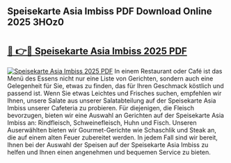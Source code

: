 ## Speisekarte Asia Imbiss PDF Download Online 2025 3HOz0

# <h2><a href="http://gc9g1wm.nevu.top/?p=Speisekarte+Asia+Imbiss">🔗 👉🔴 Speisekarte Asia Imbiss 2025 PDF</a></h2>

[![Speisekarte Asia Imbiss 2025 PDF](https://i.imgur.com/dBaPXMq.png)](http://gc9g1wm.nevu.top/?p=Speisekarte+Asia+Imbiss)
In einem Restaurant oder Café ist das Menü des Essens nicht nur eine Liste von Gerichten, sondern auch eine Gelegenheit für Sie, etwas zu finden, das für Ihren Geschmack köstlich und passend ist. Wenn Sie etwas Leichtes und Frisches suchen, empfehlen wir Ihnen, unsere Salate aus unserer Salatabteilung auf der Speisekarte Asia Imbiss unserer Cafeteria zu probieren. Für diejenigen, die Fleisch bevorzugen, bieten wir eine Auswahl an Gerichten auf der Speisekarte Asia Imbiss an: Rindfleisch, Schweinefleisch, Huhn und Fisch. Unseren Auserwählten bieten wir Gourmet-Gerichte wie Schaschlik und Steak an, die auf einem alten Feuer zubereitet werden. In jedem Fall sind wir bereit, Ihnen bei der Auswahl der Speisen auf der Speisekarte Asia Imbiss zu helfen und Ihnen einen angenehmen und bequemen Service zu bieten.
